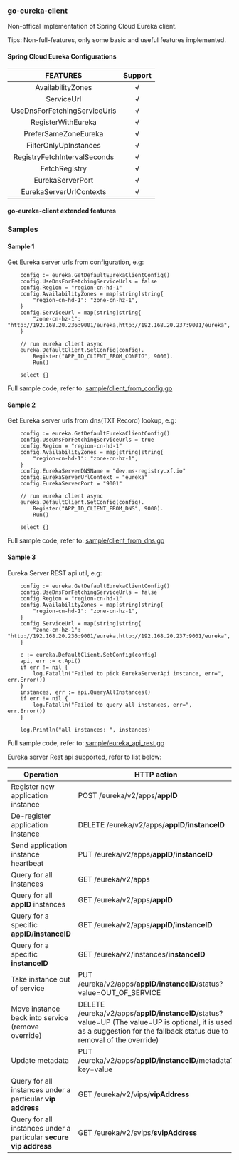 ### go-eureka-client

Non-offical implementation of Spring Cloud Eureka client.

Tips: Non-full-features, only some basic and useful features implemented.


#### Spring Cloud Eureka Configurations

| FEATURES | Support |
|:--------:|:-------:|
|AvailabilityZones| √ |
|ServiceUrl| √ |
|UseDnsForFetchingServiceUrls| √ |
|RegisterWithEureka| √ |
|PreferSameZoneEureka| √ |
|FilterOnlyUpInstances| √ |
|RegistryFetchIntervalSeconds| √ |
|FetchRegistry| √ |
|EurekaServerPort| √ |
|EurekaServerUrlContexts| √ |

#### go-eureka-client extended features

### Samples

#### Sample 1

Get Eureka server urls from configuration, e.g:

````
    config := eureka.GetDefaultEurekaClientConfig()
    config.UseDnsForFetchingServiceUrls = false
    config.Region = "region-cn-hd-1"
    config.AvailabilityZones = map[string]string{
        "region-cn-hd-1": "zone-cn-hz-1",
    }
    config.ServiceUrl = map[string]string{
        "zone-cn-hz-1": "http://192.168.20.236:9001/eureka,http://192.168.20.237:9001/eureka",
    }

    // run eureka client async
    eureka.DefaultClient.SetConfig(config).
        Register("APP_ID_CLIENT_FROM_CONFIG", 9000).
        Run()

    select {}
````

Full sample code, refer to: [sample/client_from_config.go](./sample/client_from_config.go)

#### Sample 2

Get Eureka server urls from dns(TXT Record) lookup, e.g:

````
    config := eureka.GetDefaultEurekaClientConfig()
    config.UseDnsForFetchingServiceUrls = true
    config.Region = "region-cn-hd-1"
    config.AvailabilityZones = map[string]string{
        "region-cn-hd-1": "zone-cn-hz-1",
    }
    config.EurekaServerDNSName = "dev.ms-registry.xf.io"
    config.EurekaServerUrlContext = "eureka"
    config.EurekaServerPort = "9001"

    // run eureka client async
    eureka.DefaultClient.SetConfig(config).
        Register("APP_ID_CLIENT_FROM_DNS", 9000).
        Run()

    select {}
````

Full sample code, refer to: [sample/client_from_dns.go](./sample/client_from_dns.go)

#### Sample 3

Eureka Server REST api util, e.g:

````
    config := eureka.GetDefaultEurekaClientConfig()
    config.UseDnsForFetchingServiceUrls = false
    config.Region = "region-cn-hd-1"
    config.AvailabilityZones = map[string]string{
        "region-cn-hd-1": "zone-cn-hz-1",
    }
    config.ServiceUrl = map[string]string{
        "zone-cn-hz-1": "http://192.168.20.236:9001/eureka,http://192.168.20.237:9001/eureka",
    }

    c := eureka.DefaultClient.SetConfig(config)
    api, err := c.Api()
    if err != nil {
        log.Fatalln("Failed to pick EurekaServerApi instance, err=", err.Error())
    }
    instances, err := api.QueryAllInstances()
    if err != nil {
        log.Fatalln("Failed to query all instances, err=", err.Error())
    }

    log.Println("all instances: ", instances)
````

Full sample code, refer to: [sample/eureka_api_rest.go](./sample/eureka_api_rest.go)

Eureka server Rest api supported, refer to list below:


| Operation | HTTP action | Support |
|-----------|-------------|-------------|
| Register new application instance | POST /eureka/v2/apps/**appID** | √ |
| De-register application instance | DELETE /eureka/v2/apps/**appID**/**instanceID** | √ |
| Send application instance heartbeat | PUT /eureka/v2/apps/**appID**/**instanceID** | √ |
| Query for all instances | GET /eureka/v2/apps | √ |
| Query for all **appID** instances | GET /eureka/v2/apps/**appID** | √ |
| Query for a specific **appID**/**instanceID** | GET /eureka/v2/apps/**appID**/**instanceID** | √ |
| Query for a specific **instanceID** | GET /eureka/v2/instances/**instanceID** | √ |
| Take instance out of service | PUT /eureka/v2/apps/**appID**/**instanceID**/status?value=OUT_OF_SERVICE| √ |
| Move instance back into service (remove override) | DELETE /eureka/v2/apps/**appID**/**instanceID**/status?value=UP  (The value=UP is optional, it is used as a suggestion for the fallback status due to removal of the override)| √ |
| Update metadata | PUT /eureka/v2/apps/**appID**/**instanceID**/metadata?key=value| √ |
| Query for all instances under a particular **vip address** | GET /eureka/v2/vips/**vipAddress** | × |
| Query for all instances under a particular **secure vip address** | GET /eureka/v2/svips/**svipAddress** | × |


